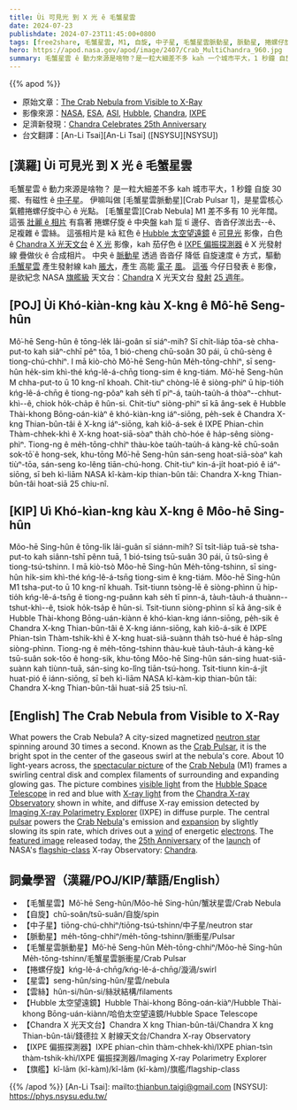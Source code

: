 ```yaml
---
title: Ùi 可見光 到 X 光 ê 毛蟹星雲
date: 2024-07-23
publishdate: 2024-07-23T11:45:00+0800
tags: [free2share, 毛蟹星雲, M1, 自旋, 中子星, 毛蟹星雲脈動星, 脈動星, 捲螺仔旋, 星雲, 雲絲, Hubble 太空望遠鏡, Chandra X 光天文台, IXPE 偏振探測器, 旗艦]
hero: https://apod.nasa.gov/apod/image/2407/Crab_MultiChandra_960.jpg
summary: 毛蟹星雲 ê 動力來源是啥物？是一粒大細差不多 kah 一个城市平大，1 秒鐘 自旋 30 擺、有磁性 ê 中子星。
---
```


{{% apod %}}

- 原始文章：[The Crab Nebula from Visible to X-Ray](https://apod.nasa.gov/apod/ap240723.html)
- 影像來源：[NASA](https://www.nasa.gov/), [ESA](https://www.esa.int/), [ASI](https://www.asi.it), [Hubble](https://science.nasa.gov/mission/hubble/), [Chandra](https://www.nasa.gov/mission/chandra-x-ray-observatory/), [IXPE](https://www.nasa.gov/mission/imaging-x-ray-polarimetry-explorer-ixpe/)
- 足濟新發現：[Chandra Celebrates 25th Anniversary](https://chandra.harvard.edu/press/24_releases/press_072224.html)
- 台文翻譯：[An-Li Tsai][An-Li Tsai] ([NSYSU][NSYSU])

## [漢羅] Ùi 可見光 到 X 光 ê 毛蟹星雲
毛蟹星雲 ê 動力來源是啥物？
是一粒大細差不多 kah 城市平大，1 秒鐘 自旋 30 擺、有磁性 ê [中子星][neutron star]。
伊嘛叫做 [毛蟹星雲脈動星][Crab Pulsar 1]，是星雲核心 氣體捲螺仔旋中心 ê 光點。
[毛蟹星雲][Crab Nebula] M1 差不多有 10 光年闊。
這張 [壯麗 ê 相片][spectacular picture] 有翕著 捲螺仔旋 ê 中央盤 kah 踅 tī 邊仔、沓沓仔湠出去--ê、足複雜 ê 雲絲。
這張相片是 kā 紅色 ê [Hubble 太空望遠鏡][Hubble Space Telescope] ê [可見光][visible light] 影像，白色 ê [Chandra X 光天文台][Chandra X-ray Observatory] ê [X 光][X-ray light] 影像，kah 茄仔色 ê [IXPE 偏振探測器][Imaging X-ray Polarimetry Explorer] ê X 光發射線 疊做伙 ê 合成相片。
中央 ê [脈動星][pulsar] 透過 沓沓仔 降低 自旋速度 ê 方式，驅動 [毛蟹星雲][Crab Nebula 2] 產生發射線 kah [脹大][expansion]，產生 高能 [電子][electrons] [風][wind]。
[這張][featured image] 今仔日發表 ê 影像，是欲紀念 NASA [旗艦級][flagship-class] 天文台：[Chandra][Chandra] X 光天文台 [發射][launch] [25 週年][25th Anniversary]。

## [POJ] Ùi Khó-kiàn-kng kàu X-kng ê Mô͘-hē Seng-hûn
Mô͘-hē Seng-hûn ê tōng-le̍k lâi-goân sī siáⁿ-mih?
Sī chi̍t-lia̍p tōa-sè chha-put-to kah siâⁿ-chhī pêⁿ tōa, 1 bió-cheng chū-soân 30 pái, ū chû-sèng ê tiong-chú-chhiⁿ.
I mā kiò-chò Mô͘-hē Seng-hûn Me̍h-tōng-chhiⁿ, sī seng-hûn he̍k-sim khì-thé kńg-lê-á-chn̄g tiong-sim ê kng-tiám.
Mô͘-hē Seng-hûn M chha-put-to ū 10 kng-nî khoah.
Chit-tiuⁿ chòng-lē ê siòng-phìⁿ ū hip-tio̍h kńg-lê-á-chn̄g ê tiong-ng-pôaⁿ kah se̍h tī piⁿ-á, tau̍h-tau̍h-á thòaⁿ--chhut-khì--ê, chiok ho̍k-cha̍p ê hûn-si.
Chit-tiuⁿ siòng-phìⁿ sī kā âng-sek ê Hubble Thài-khong Bōng-oán-kiàⁿ ê khó-kiàn-kng iáⁿ-siōng, pe̍h-sek ê Chandra X-kng Thian-bûn-tâi ê X-kng iáⁿ-siōng, kah kiô-á-sek ê IXPE Phian-chìn Thàm-chhek-khì ê X-kng hoat-siā-sòaⁿ tha̍h chò-hóe ê ha̍p-sêng siòng-phìⁿ.
Tiong-ng ê me̍h-tōng-chhiⁿ thàu-kòe tau̍h-tau̍h-á kàng-kē chū-soân sok-tō͘ ê hong-sek, khu-tōng Mô͘-hē Seng-hûn sán-seng hoat-siā-sòaⁿ kah tiùⁿ-tōa, sán-seng ko-lêng tiān-chú-hong.
Chit-tiuⁿ kin-á-ji̍t hoat-pió ê iáⁿ-siōng, sī beh kì-liām NASA kî-kàm-kip thian-bûn tâi: Chandra X-kng Thian-bûn-tâi hoat-siā 25 chiu-nî.

## [KIP] Uì Khó-kìan-kng kàu X-kng ê Môo-hē Sing-hûn
Môo-hē Sing-hûn ê tōng-li̍k lâi-guân sī siánn-mih?
Sī tsi̍t-lia̍p tuā-sè tsha-put-to kah siânn-tshī pênn tuā, 1 bió-tsing tsū-suân 30 pái, ū tsû-sìng ê tiong-tsú-tshinn.
I mā kiò-tsò Môo-hē Sing-hûn Me̍h-tōng-tshinn, sī sing-hûn hi̍k-sim khì-thé kńg-lê-á-tsn̄g tiong-sim ê kng-tiám.
Môo-hē Sing-hûn M1 tsha-put-to ū 10 kng-nî khuah.
Tsit-tiunn tsòng-lē ê siòng-phìnn ū hip-tio̍h kńg-lê-á-tsn̄g ê tiong-ng-puânn kah se̍h tī pinn-á, ta̍uh-ta̍uh-á thuànn--tshut-khì--ê, tsiok ho̍k-tsa̍p ê hûn-si.
Tsit-tiunn siòng-phìnn sī kā âng-sik ê Hubble Thài-khong Bōng-uán-kiànn ê khó-kìan-kng iánn-siōng, pe̍h-sik ê Chandra X-kng Thian-bûn-tâi ê X-kng iánn-siōng, kah kiô-á-sik ê IXPE Phian-tsìn Thàm-tshik-khì ê X-kng huat-siā-suànn tha̍h tsò-hué ê ha̍p-sîng siòng-phìnn.
Tiong-ng ê me̍h-tōng-tshinn thàu-kuè ta̍uh-ta̍uh-á kàng-kē tsū-suân sok-tōo ê hong-sik, khu-tōng Môo-hē Sing-hûn sán-sing huat-siā-suànn kah tiùnn-tuā, sán-sing ko-lîng tiān-tsú-hong.
Tsit-tiunn kin-á-ji̍t huat-pió ê iánn-siōng, sī beh kì-liām NASA kî-kàm-kip thian-bûn tâi: Chandra X-kng Thian-bûn-tâi huat-siā 25 tsiu-nî.

## [English] The Crab Nebula from Visible to X-Ray
What powers the Crab Nebula?
A city-sized magnetized [neutron star][neutron star] spinning around 30 times a second.
Known as the [Crab Pulsar][Crab Pulsar], it is the bright spot in the center of the gaseous swirl at the nebula's core.
About 10 light-years across, the [spectacular picture][spectacular picture] of the [Crab Nebula][Crab Nebula 1] (M1) frames a swirling central disk and complex filaments of surrounding and expanding glowing gas.
The picture combines [visible light][visible light] from the [Hubble Space Telescope][Hubble Space Telescope] in red and blue with [X-ray light][X-ray light] from the [Chandra X-ray Observatory][Chandra X-ray Observatory] shown in white, and diffuse X-ray emission detected by [Imaging X-ray Polarimetry Explorer][Imaging X-ray Polarimetry Explorer] (IXPE) in diffuse purple.
The central [pulsar][pulsar] powers the [Crab Nebula][Crab Nebula 2]'s emission and [expansion][expansion] by slightly slowing its spin rate, which drives out a [wind][wind] of energetic [electrons][electrons].
The [featured image][featured image] released today, the [25th Anniversary][25th Anniversary] of the [launch][launch] of NASA's [flagship-class][flagship-class] X-ray Observatory: [Chandra][Chandra].

## 詞彙學習（漢羅/POJ/KIP/華語/English）
- 【毛蟹星雲】Mô͘-hē Seng-hûn/Môo-hē Sing-hûn/蟹狀星雲/Crab Nebula
- 【自旋】chū-soân/tsū-suân/自旋/spin
- 【中子星】tiōng-chú-chhiⁿ/tiōng-tsú-tshinn/中子星/neutron star
- 【脈動星】me̍h-tōng-chhiⁿ/me̍h-tōng-tshinn/脈衝星/Pulsar
- 【毛蟹星雲脈動星】Mô͘-hē Seng-hûn Me̍h-tōng-chhiⁿ/Môo-hē Sing-hûn Me̍h-tōng-tshinn/毛蟹星雲脈衝星/Crab Pulsar
- 【捲螺仔旋】kńg-lê-á-chn̄g/kńg-lê-á-chn̄g/漩渦/swirl
- 【星雲】seng-hûn/sing-hûn/星雲/nebula
- 【雲絲】hûn-si/hûn-si/絲狀結構/filaments
- 【Hubble 太空望遠鏡】Hubble Thài-khong Bōng-oán-kiàⁿ/Hubble Thài-khong Bōng-uán-kiànn/哈伯太空望遠鏡/Hubble Space Telescope
- 【Chandra X 光天文台】Chandra X kng Thian-bûn-tâi/Chandra X kng Thian-bûn-tâi/錢德拉 X 射線天文台/Chandra X-ray Observatory
- 【IXPE 偏振探測器】IXPE phian-chìn thàm-chhek-khì/IXPE phian-tsìn thàm-tshik-khì/IXPE 偏振探測器/Imaging X-ray Polarimetry Explorer
- 【旗艦】kî-lām (kî-kàm)/kî-lām (kî-kàm)/旗艦/flagship-class

{{% /apod %}}
[An-Li Tsai]: mailto:thianbun.taigi@gmail.com
[NSYSU]: https://phys.nsysu.edu.tw/

[copyright]: https://apod.nasa.gov/apod/fap/lib/about_apod.html#srapply
[License3]: https://creativecommons.org/licenses/by/3.0/
[License2]:https://creativecommons.org/licenses/by-nc-nd/2.0/

[neutron star]:https://apod.nasa.gov/apod/ap030201.html
[Crab Pulsar]:https://en.wikipedia.org/wiki/Crab_Pulsar
[spectacular picture]:https://i.chzbgr.com/full/9047697920/hF7BB9AC7/
[Crab Nebula 1]:https://en.wikipedia.org/wiki/Crab_Nebula
[visible light]:https://science.nasa.gov/ems/09_visiblelight/
[Hubble Space Telescope]:https://science.nasa.gov/mission/hubble/overview/about-hubble/
[X-ray light]:https://science.nasa.gov/ems/11_xrays/
[Chandra X-ray Observatory]:https://chandra.harvard.edu/about/
[Imaging X-ray Polarimetry Explorer]:https://www.nasa.gov/ixpe-overview/
[pulsar]:https://apod.nasa.gov/apod/ap210209.html
[Crab Nebula 2]:https://arxiv.org/abs/1704.02968
[expansion]:https://apod.nasa.gov/apod/ap230320.html
[wind]:https://en.wikipedia.org/wiki/Stellar_wind
[electrons]:https://www.aps.org/archives/publications/apsnews/200010/history.cfm
[featured image]:https://chandra.harvard.edu/photo/2024/25th/more.html
[25th Anniversary]:https://chandra.harvard.edu/25th/
[launch]:https://youtu.be/al0Ol3rGthE
[flagship-class]:https://en.wikipedia.org/wiki/NASA_large_strategic_science_missions
[Chandra]:https://chandra.harvard.edu/
